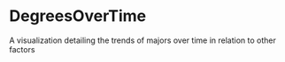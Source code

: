 # DegreesOverTime
A visualization detailing the trends of majors over time in relation to other factors
